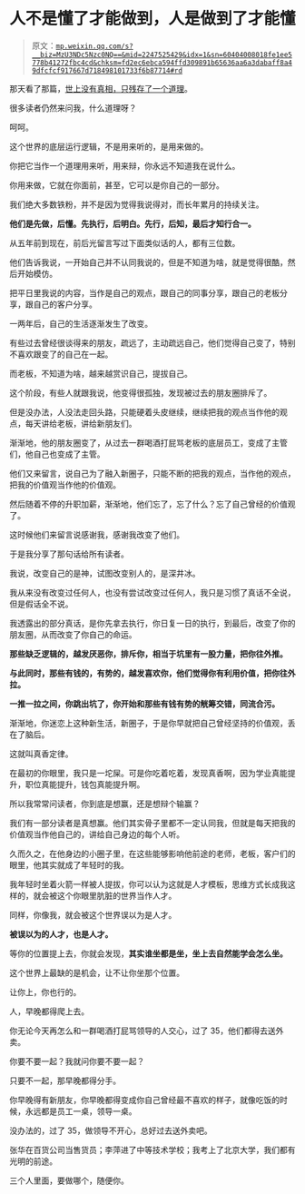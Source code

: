 # 人不是懂了才能做到，人是做到了才能懂

> 原文：[`mp.weixin.qq.com/s?__biz=MzU3NDc5Nzc0NQ==&mid=2247525429&idx=1&sn=60404008018fe1ee5778b41272fbc4cd&chksm=fd2ec6ebca594ffd309891b65636aa6a3dabaff8a49dfcfcf917667d718498101733f6b87714#rd`](http://mp.weixin.qq.com/s?__biz=MzU3NDc5Nzc0NQ==&mid=2247525429&idx=1&sn=60404008018fe1ee5778b41272fbc4cd&chksm=fd2ec6ebca594ffd309891b65636aa6a3dabaff8a49dfcfcf917667d718498101733f6b87714#rd)

那天看了那篇，[世上没有真相，只残存了一个道理](http://mp.weixin.qq.com/s?__biz=MzU0MjYwNDU2Mw==&mid=2247511924&idx=1&sn=ee181dac3478a0a2913975c011957406&chksm=fb1ac308cc6d4a1e1b316434b95da35f88c34d343f82b170e62714245417b8e4b11b79633005&scene=21#wechat_redirect)。

很多读者仍然来问我，什么道理呀？

呵呵。

这个世界的底层运行逻辑，不是用来听的，是用来做的。 

你把它当作一个道理用来听，用来辩，你永远不知道我在说什么。

你用来做，它就在你面前，甚至，它可以是你自己的一部分。

我们绝大多数铁粉，并不是因为觉得我说得对，而长年累月的持续关注。

**他们是先做，后懂。先执行，后明白。先行，后知，最后才知行合一。**

从五年前到现在，前后光留言写过下面类似话的人，都有三位数。 

他们告诉我说，一开始自己并不认同我说的，但是不知道为啥，就是觉得很酷，然后开始模仿。 

把平日里我说的内容，当作是自己的观点，跟自己的同事分享，跟自己的老板分享，跟自己的客户分享。 

一两年后，自己的生活逐渐发生了改变。 

有些过去曾经很谈得来的朋友，疏远了，主动疏远自己，他们觉得自己变了，特别不喜欢跟变了的自己在一起。 

而老板，不知道为啥，越来越赏识自己，提拔自己。

这个阶段，有些人就跟我说，他变得很孤独，发现被过去的朋友圈排斥了。 

但是没办法，人没法走回头路，只能硬着头皮继续，继续把我的观点当作他的观点，每天讲给老板，讲给新朋友们。

渐渐地，他的朋友圈变了，从过去一群喝酒打屁骂老板的底层员工，变成了主管们，他自己也变成了主管。 

他们又来留言，说自己为了融入新圈子，只能不断的把我的观点，当作他的观点，把我的价值观当作他的价值观。 

然后随着不停的升职加薪，渐渐地，他们忘了，忘了什么？忘了自己曾经的价值观了。 

这时候他们来留言说感谢我，感谢我改变了他们。 

于是我分享了那句话给所有读者。

我说，改变自己的是神，试图改变别人的，是深井冰。

我从来没有改变过任何人，也没有尝试改变过任何人，我只是习惯了真话不全说，但是假话全不说。 

我透露出的部分真话，是你先拿去执行，你日复一日的执行，到最后，改变了你的朋友圈，从而改变了你自己的命运。 

**那些缺乏逻辑的，越发厌恶你，排斥你，相当于坑里有一股力量，把你往外推。**

**与此同时，那些有钱的，有势的，越发喜欢你，他们觉得你有利用价值，把你往外拉。**

**一推一拉之间，你跳出坑了，你开始和那些有钱有势的觥筹交错，同流合污。**

渐渐地，你迷恋上这种新生活，新圈子，于是你早就把自己曾经坚持的价值观，丢在了脑后。 

这就叫真香定律。 

在最初的你眼里，我只是一坨屎。可是你吃着吃着，发现真香啊，因为学业真能提升，职位真能提升，钱包真能提升啊。

所以我常常问读者，你到底是想赢，还是想辩个输赢？ 

我们有一部分读者是真想赢。他们其实骨子里都不一定认同我，但就是每天把我的价值观当作他自己的，讲给自己身边的每个人听。

久而久之，在他身边的小圈子里，在这些能够影响他前途的老师，老板，客户们的眼里，他其实就成了年轻时的我。 

我年轻时坐着火箭一样被人提拔，你可以认为这就是人才模板，思维方式长成我这样的，就会被这个你眼里肮脏的世界当作人才。 

同样，你像我，就会被这个世界误以为是人才。

**被误以为的人才，也是人才。**

等你的位置提上去，你就会发现，**其实谁坐都是坐，坐上去自然能学会怎么坐。**

这个世界上最缺的是机会，让不让你坐那个位置。 

让你上，你也行的。

人，早晚都得爬上去。

你无论今天再怎么和一群喝酒打屁骂领导的人交心，过了 35，他们都得去送外卖。

你要不要一起？我就问你要不要一起？ 

只要不一起，那早晚都得分手。 

你早晚得有新朋友，你早晚都得变成你自己曾经最不喜欢的样子，就像吃饭的时候，永远都是员工一桌，领导一桌。 

没办法的，过了 35，做领导不开心，总好过去送外卖吧。

张华在百货公司当售货员；李萍进了中等技术学校；我考上了北京大学，我们都有光明的前途。

三个人里面，要做哪个，随便你。